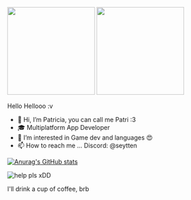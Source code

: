 <img src="https://steamuserimages-a.akamaihd.net/ugc/91603515927152834/893F72F4D9BED825A8DBF18ABAD811D6C632BA63/?imw=5000&imh=5000&ima=fit&impolicy=Letterbox&imcolor=%23000000&letterbox=false" height="200"/> <img src="https://media.tenor.com/tkkoPxh0brAAAAAM/typing-anime.gif" height="200"/>

Hello Hellooo :v

- 👋 Hi, I’m Patricia, you can call me Patri :3 
- 🎓 Multiplatform App Developer
- 👀 I’m interested in Game dev and languages 😍
- 📫 How to reach me ... Discord: @seytten

<!---
popadron/popadron is a ✨ special ✨ repository because its `README.md` (this file) appears on your GitHub profile.
You can click the Preview link to take a look at your changes.
--->

[![Anurag's GitHub stats](https://github-readme-stats.vercel.app/api?username=popadron&show_icons=true&theme=radical)](https://github.com/anuraghazra/github-readme-stats)

![help pls xDD](https://data.1freewallpapers.com/detail/girl-glance-chair-anime.jpg)

I'll drink a cup of coffee, brb
